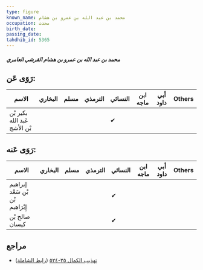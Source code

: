 ```yaml
---
type: figure
known_name: محمد بن عبد الله بن عمرو بن هشام
occupation: محدث
birth_date:
passing_date:
tahdhib_id: 5365
---
```

##### محمد بن عبد الله بن عمرو بن هشام القرشي العامري

## رَوَى عَن:
| الاسم                        | البخاري | مسلم | الترمذي | النسائي | ابن ماجه | أبي داود | Others |
| ---------------------------- | ------- | ---- | ------- | ------- | -------- | -------- | ------ |
| بكير بْن عَبد الله بْن الأشج |         |      |         | ✔       |          |          |        |
## رَوَى عَنه:
| الاسم                             | البخاري | مسلم | الترمذي | النسائي | ابن ماجه | أبي داود | Others |
| --------------------------------- | ------- | ---- | ------- | ------- | -------- | -------- | ------ |
| إبراهيم بْن سَعْد بْن إِبْرَاهِيم |         |      |         | ✔       |          |          |        |
| صالح بْن كيسان                    |         |      |         | ✔       |          |          |        |
## مراجع
- [تهذيب الكمال ٢٥-٥٢٤](obsidian://open?vault=Tahdhib-al-Kamal&file=Figures/٥٣٦٥-محمد%20بن%20عبد%20الله%20بن%20عمرو%20بن%20هشام%20القرشي%20العامري) ([رابط الشاملة](https://shamela.ws/book/3722/13617))